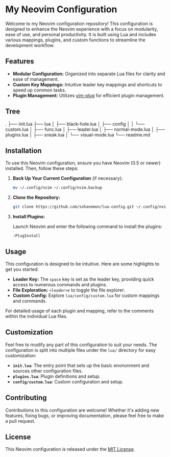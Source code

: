 # My Neovim Configuration

Welcome to my Neovim configuration repository! This configuration is designed to enhance the Neovim experience with a focus on modularity, ease of use, and personal productivity. It is built using Lua and includes various mappings, plugins, and custom functions to streamline the development workflow.

## Features

- **Modular Configuration:** Organized into separate Lua files for clarity and ease of management.
- **Custom Key Mappings:** Intuitive leader key mappings and shortcuts to speed up common tasks.
- **Plugin Management:** Utilizes [vim-plug](https://github.com/junegunn/vim-plug) for efficient plugin management.

## Tree

.
├── init.lua
├── lua
│   ├── black-hole.lua
│   ├── config
│   │   └── custom.lua
│   ├── func.lua
│   ├── leader.lua
│   ├── normal-mode.lua
│   ├── plugins.lua
│   ├── sneak.lua
│   └── visual-mode.lua
└── readme.md


## Installation

To use this Neovim configuration, ensure you have Neovim (0.5 or newer) installed. Then, follow these steps:

1. **Back Up Your Current Configuration** (if necessary):

   ```sh
   mv ~/.config/nvim ~/.config/nvim.backup
   ```

2. **Clone the Repository:**

   ```sh
   git clone https://github.com/sohanemon/lua-config.git ~/.config/nvim
   ```

3. **Install Plugins:**

   Launch Neovim and enter the following command to install the plugins:

   ```vim
   :PlugInstall
   ```

## Usage

This configuration is designed to be intuitive. Here are some highlights to get you started:

- **Leader Key:** The `space` key is set as the leader key, providing quick access to numerous commands and plugins.
- **File Exploration:** `<leader>e` to toggle the file explorer.
- **Custom Config:** Explore `lua/config/custom.lua` for custom mappings and commands.

For detailed usage of each plugin and mapping, refer to the comments within the individual Lua files.

## Customization

Feel free to modify any part of this configuration to suit your needs. The configuration is split into multiple files under the `lua/` directory for easy customization:

- **`init.lua`**: The entry point that sets up the basic environment and sources other configuration files.
- **`plugins.lua`**: Plugin definitions and setup.
- **`config/custom.lua`**: Custom configuration and setup.

## Contributing

Contributions to this configuration are welcome! Whether it's adding new features, fixing bugs, or improving documentation, please feel free to make a pull request.

## License

This Neovim configuration is released under the [MIT License](LICENSE).